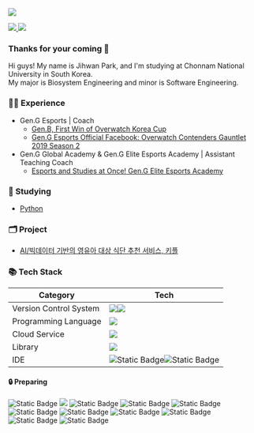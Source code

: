 <img src="https://capsule-render.vercel.app/api?type=waving&color=0:F8B195,50:F67280,100:C06C84&text=Latency's%20Devhub%20🧑🏻‍💻%20&fontColor=f7f5f5&textBg=282829&fontSize=40&fontAlign=75&fontAlignY=43&animation=fadeIn&height=250&section=header"/>

<p>
  <a href="https://www.instagram.com/latencydev/" target="_blank">
    <img src="https://img.shields.io/badge/Instagram-white?style=flat-square&logo=instagram&logoColor=white&labelColor=%23E4405F&color=%23E4405F&link=https%3A%2F%2Fwww.instagram.com%2Flatencydev%2F"/>
  </a>
  <img src="https://img.shields.io/badge/latency%40kakao.com-%23EA4335?style=flat-square&logo=gmail&logoColor=white&labelColor=%23EA4335&color=%23EA4335"/>
</p>

<h3>Thanks for your coming 🥰</h3>

Hi guys! My name is Jihwan Park, and I'm studying at Chonnam National University in South Korea. <br>
My major is Biosystem Engineering and minor is Software Engineering. <br>

<h3> 🏃🏻 Experience </h3>

  - Gen.G Esports | Coach
    + [Gen.B, First Win of Overwatch Korea Cup](http://m.newstap.co.kr/news/articleView.html?idxno=97211)
    + [Gen.G Esports Official Facebook: Overwatch Contenders Gauntlet 2019 Season 2](https://www.facebook.com/GenGesports/posts/pfbid037irT8V6ZFazejexPymMaA4byQEdgHhh8ZddioBSMKBE2s6gZFABgwf5oYzTVtpzgl)
  - Gen.G Global Academy & Gen.G Elite Esports Academy | Assistant Teaching Coach
    + [Esports and Studies at Once! Gen.G Elite Esports Academy](https://youtu.be/fgHU_Z4Aojg?t=103)

<h3> 📝 Studying </h3>

  - [Python](https://github.com/Latencygg/Latencygg/tree/main/Python)

<h3> 🗂️ Project </h3>

  - [AI/빅데이터 기반의 영유아 대상 식단 추천 서비스, 키플](https://github.com/Latencygg/kipl)

<h3>📚 Tech Stack</h3>

| Category | Tech |
| --- | --- |
| Version Control System | <img src="https://img.shields.io/badge/Git-white?style=flat-square&logo=git&logoColor=white&labelColor=%23F05032&color=%23F05032"/><img src="https://img.shields.io/badge/GitHub-white?style=flat-square&logo=github&logoColor=white&labelColor=%23181717&color=%23181717"/> |
| Programming Language | <img src="https://img.shields.io/badge/Python-white?style=flat-square&logo=python&logoColor=white&labelColor=%233776AB&color=%233776AB"/> |
| Cloud Service | <img src="https://img.shields.io/badge/Google%20Cloud%20Platform-white?style=flat-square&logo=googlecloud&logoColor=white&labelColor=%234285F4&color=%234285F4"/> |
| Library | <img src="https://img.shields.io/badge/Tensorflow-white?style=flat-square&logo=tensorflow&logoColor=white&labelColor=%23FF6F00&color=%23FF6F00"/> |
| IDE | <img alt="Static Badge" src="https://img.shields.io/badge/VSCode-%23007ACC?style=flat-square&logo=visualstudiocode&logoColor=white&labelColor=%23007ACC"><img alt="Static Badge" src="https://img.shields.io/badge/iTerm2-%23000000?style=flat-square&logo=iterm2&logoColor=white&labelColor=%23000000"> |

<h4>🔒 Preparing</h4>
<p>
  <img alt="Static Badge" src="https://img.shields.io/badge/Go-%2300ADD8?style=flat-square&logo=go&logoColor=white&labelColor=%2300ADD8">
  <img src="https://img.shields.io/badge/Linux-white?style=flat-square&logo=linux&logoColor=white&labelColor=%23003366&color=%23003366"/>
  <img alt="Static Badge" src="https://img.shields.io/badge/Network-%23512BD4?style=flat-square&logo=dotnet&logoColor=white&labelColor=%23512BD4">
  <img alt="Static Badge" src="https://img.shields.io/badge/Docker-%232496ED?style=flat-square&logo=docker&logoColor=white&labelColor=%232496ED">
  <img alt="Static Badge" src="https://img.shields.io/badge/Kubernetes-%23326CE5?style=flat-square&logo=docker&logoColor=white&labelColor=%23326CE5">
  <img alt="Static Badge" src="https://img.shields.io/badge/Terraform-%237B42BC?style=flat-square&logo=terraform&logoColor=white&labelColor=%237B42BC">
  <img alt="Static Badge" src="https://img.shields.io/badge/Ansible-%23EE0000?style=flat-square&logo=ansible&logoColor=white&labelColor=%23EE0000">
  <img alt="Static Badge" src="https://img.shields.io/badge/GitLab-%23FC6D26?style=flat-square&logo=gitlab&logoColor=white&labelColor=%23FC6D26">
  <img alt="Static Badge" src="https://img.shields.io/badge/GitHub%20Actions-%232088FF?style=flat-square&logo=githubactions&logoColor=white&labelColor=%232088FF">
  <img alt="Static Badge" src="https://img.shields.io/badge/Jenkins-%23D24939?style=flat-square&logo=jenkins&logoColor=white&labelColor=%23D24939">
  <img alt="Static Badge" src="https://img.shields.io/badge/AWS-%23232F3E?style=flat-square&logo=amazonaws&logoColor=white&labelColor=%23232F3E">
</p>


